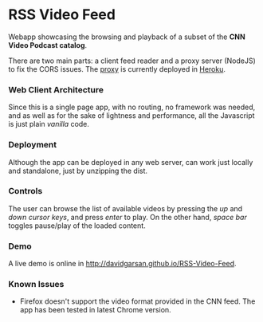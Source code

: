 # RSS Video Feed
Webapp showcasing the browsing and playback of a subset of the **CNN Video Podcast catalog**.

There are two main parts: a client feed reader and a proxy server (NodeJS) to fix the CORS issues.
The [proxy](https://github.com/davidgarsan/corsfeeder) is currently deployed in [Heroku](https://dashboard.heroku.com/).

### Web Client Architecture
Since this is a single page app, with no routing, no framework was needed, and as well as for the sake of lightness and performance, all the Javascript is just plain *vanilla* code.

### Deployment
Although the app can be deployed in any web server, can work just locally and standalone, just by unzipping the dist.

### Controls
The user can browse the list of available videos by pressing the _up_ and _down cursor keys_, and press _enter_ to play. On the other hand, _space bar_ toggles pause/play of the loaded content.

### Demo
A live demo is online in http://davidgarsan.github.io/RSS-Video-Feed.

### Known Issues
- Firefox doesn't support the video format provided in the CNN feed. The app has been tested in latest Chrome version.
